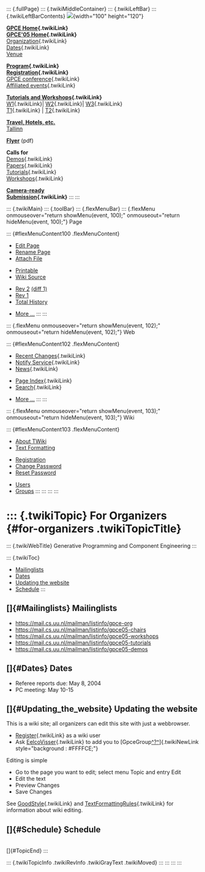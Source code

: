 ::: {.fullPage}
::: {.twikiMiddleContainer}
::: {.twikiLeftBar}
::: {.twikiLeftBarContents}
![](../pub/Gpce05/WebLeftBar/gpce-logo.jpg){width="100" height="120"}

**[GPCE Home](../Gpce/WebHome){.twikiLink}**\
**[GPCE\'05 Home](WebHome){.twikiLink}**\
[Organization](ConferenceOrganization){.twikiLink}\
[Dates](ImportantDates){.twikiLink}\
[Venue](http://www.cs.ioc.ee/tfp-icfp-gpce05/venue.html)

**[Program](ConferenceProgram){.twikiLink}**\
**[Registration](ConferenceRegistration){.twikiLink}**\
[GPCE conference](ProgramMainEvent){.twikiLink}\
[Affiliated events](ProgramsAffiliatedEvents){.twikiLink}

**[Tutorials and Workshops](GpceTutorialsAndWorkshops){.twikiLink}**\
[W1](YoungResearchers){.twikiLink}\| [W2](MetaOCaml){.twikiLink}\|
[W3](GraphModelTransformations){.twikiLink}\
[T1](TutorialT1){.twikiLink} \| [T2](TutorialT2){.twikiLink}

**[Travel, Hotels, etc.](http://www.cs.ioc.ee/tfp-icfp-gpce05/)**\
[Tallinn](http://www.brics.dk/~danvy/icfp05/Tallinn/)

**[Flyer](http://www.disi.unige.it/person/MoggiE/GPCE05.pdf)** (pdf)

**Calls for**\
[Demos](CallForDemonstrations){.twikiLink}\
[Papers](CallForPapers){.twikiLink}\
[Tutorials](CallForTutorials){.twikiLink}\
[Workshops](CallForWorkshops){.twikiLink}

**[Camera-ready\
Submission](AuthorInstructions){.twikiLink}**
:::
:::

::: {.twikiMain}
::: {.toolBar}
::: {.flexMenuBar}
::: {.flexMenu onmouseover="return showMenu(event, 100);" onmouseout="return hideMenu(event, 100);"}
Page

::: {#flexMenuContent100 .flexMenuContent}
-   [Edit
    Page](http://www.program-transformation.org/edit/Gpce05/ForOrganizers?t=1536827968)
-   [Rename
    Page](http://www.program-transformation.org/rename/Gpce05/ForOrganizers)
-   [Attach
    File](http://www.program-transformation.org/attach/Gpce05/ForOrganizers)

<!-- -->

-   [Printable](http://www.program-transformation.org/view/Gpce05/ForOrganizers?skin=print.pattern)
-   [Wiki
    Source](http://www.program-transformation.org/view/Gpce05/ForOrganizers?skin=text&raw=on&contenttype=text/plain)

<!-- -->

-   [Rev
    2](http://www.program-transformation.org/view/Gpce05/ForOrganizers?rev=1.2)
    [(diff 1)](http://www.program-transformation.org/rdiff/Gpce05/ForOrganizers?rev1=1.2&rev2=1.1)
-   [Rev
    1](http://www.program-transformation.org/view/Gpce05/ForOrganizers?rev=1.1)
-   [Total
    History](http://www.program-transformation.org/rdiff/Gpce05/ForOrganizers)

<!-- -->

-   [More
    \...](http://www.program-transformation.org/oops/Gpce05/ForOrganizers?template=oopsmore&param1=1.2&param2=1.2)
:::
:::

::: {.flexMenu onmouseover="return showMenu(event, 102);" onmouseout="return hideMenu(event, 102);"}
Web

::: {#flexMenuContent102 .flexMenuContent}
-   [Recent Changes](WebChanges){.twikiLink}
-   [Notify Service](WebNotify){.twikiLink}
-   [News](WebNews){.twikiLink}

<!-- -->

-   [Page Index](WebIndex){.twikiLink}
-   [Search](WebSearch){.twikiLink}

<!-- -->

-   [More
    \...](http://www.program-transformation.org/oops/Gpce05/ForOrganizers?template=oopsmore&param1=1.2&param2=1.2)
:::
:::

::: {.flexMenu onmouseover="return showMenu(event, 103);" onmouseout="return hideMenu(event, 103);"}
Wiki

::: {#flexMenuContent103 .flexMenuContent}
-   [About
    TWiki](http://www.program-transformation.org/view/TWiki/WebHome)
-   [Text
    Formatting](http://www.program-transformation.org/view/TWiki/TextFormattingRules)

<!-- -->

-   [Registration](http://www.program-transformation.org/view/TWiki/TWikiRegistration)
-   [Change
    Password](http://www.program-transformation.org/view/TWiki/ChangePassword)
-   [Reset
    Password](http://www.program-transformation.org/view/TWiki/ResetPassword)

<!-- -->

-   [Users](http://www.program-transformation.org/view/Main/TWikiUsers)
-   [Groups](http://www.program-transformation.org/view/Main/TWikiGroups)
:::
:::
:::
:::

::: {.twikiTopic}
For Organizers {#for-organizers .twikiTopicTitle}
==============

::: {.twikiWebTitle}
Generative Programming and Component Engineering
:::

::: {.twikiToc}
-   [Mailinglists](ForOrganizers#Mailinglists)
-   [Dates](ForOrganizers#Dates)
-   [Updating the website](ForOrganizers#Updating_the_website)
-   [Schedule](ForOrganizers#Schedule)
:::

[]{#Mailinglists} Mailinglists
------------------------------

-   <https://mail.cs.uu.nl/mailman/listinfo/gpce-org>
-   <https://mail.cs.uu.nl/mailman/listinfo/gpce05-chairs>
-   <https://mail.cs.uu.nl/mailman/listinfo/gpce05-workshops>
-   <https://mail.cs.uu.nl/mailman/listinfo/gpce05-tutorials>
-   <https://mail.cs.uu.nl/mailman/listinfo/gpce05-demos>

[]{#Dates} Dates
----------------

-   Referee reports due: May 8, 2004
-   PC meeting: May 10-15

[]{#Updating_the_website} Updating the website
----------------------------------------------

This is a wiki site; all organizers can edit this site with just a
webbrowser.

-   [Register](../TWiki/TWikiRegistration){.twikiLink} as a wiki user
-   Ask [EelcoVisser](../Main/EelcoVisser){.twikiLink} to add you to
    [GpceGroup[^?^](http://www.program-transformation.org/edit/Main/GpceGroup?topicparent=Gpce05.ForOrganizers)]{.twikiNewLink
    style="background : #FFFFCE;"}

Editing is simple

-   Go to the page you want to edit; select menu Topic and entry Edit
-   Edit the text
-   Preview Changes
-   Save Changes

See [GoodStyle](../TWiki/GoodStyle){.twikiLink} and
[TextFormattingRules](../TWiki/TextFormattingRules){.twikiLink} for
information about wiki editing.

[]{#Schedule} Schedule
----------------------

\
[]{#TopicEnd}
:::

::: {.twikiTopicInfo .twikiRevInfo .twikiGrayText .twikiMoved}
:::
:::
:::
:::

